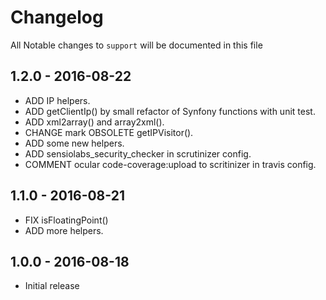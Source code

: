 # Changelog

All Notable changes to `support` will be documented in this file

## 1.2.0 - 2016-08-22

- ADD IP helpers.
- ADD getClientIp() by small refactor of Synfony functions with unit test.
- ADD xml2array() and array2xml().
- CHANGE mark OBSOLETE getIPVisitor().
- ADD some new helpers.
- ADD sensiolabs_security_checker in scrutinizer config.
- COMMENT ocular code-coverage:upload to scritinizer in travis config.

## 1.1.0 - 2016-08-21

- FIX isFloatingPoint()
- ADD more helpers.

## 1.0.0 - 2016-08-18

- Initial release
